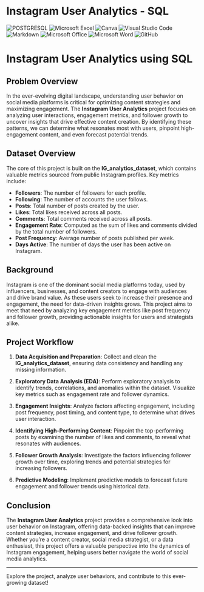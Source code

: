 # Instagram User Analytics - SQL


![POSTGRESQL](https://img.shields.io/badge/PostgreSQL-4169E1.svg?style=for-the-badge&logo=PostgreSQL&logoColor=white)
![Microsoft Excel](https://img.shields.io/badge/Microsoft_Excel-217346?style=for-the-badge&logo=microsoft-excel&logoColor=white)
![Canva](https://img.shields.io/badge/Canva-%2300C4CC.svg?style=for-the-badge&logo=Canva&logoColor=white)
![Visual Studio Code](https://img.shields.io/badge/Visual%20Studio%20Code-0078d7.svg?style=for-the-badge&logo=visual-studio-code&logoColor=white)
![Markdown](https://img.shields.io/badge/markdown-%23000000.svg?style=for-the-badge&logo=markdown&logoColor=white)
![Microsoft Office](https://img.shields.io/badge/Microsoft_Office-D83B01?style=for-the-badge&logo=microsoft-office&logoColor=white)
![Microsoft Word](https://img.shields.io/badge/Microsoft_Word-2B579A?style=for-the-badge&logo=microsoft-word&logoColor=white)
![GitHub](https://img.shields.io/badge/github-%23121011.svg?style=for-the-badge&logo=github&logoColor=white)

# Instagram User Analytics using SQL

## Problem Overview
In the ever-evolving digital landscape, understanding user behavior on social media platforms is critical for optimizing content strategies and maximizing engagement. The **Instagram User Analytics** project focuses on analyzing user interactions, engagement metrics, and follower growth to uncover insights that drive effective content creation. By identifying these patterns, we can determine what resonates most with users, pinpoint high-engagement content, and even forecast potential trends.

## Dataset Overview
The core of this project is built on the **IG_analytics_dataset**, which contains valuable metrics sourced from public Instagram profiles. Key metrics include:

- **Followers**: The number of followers for each profile.
- **Following**: The number of accounts the user follows.
- **Posts**: Total number of posts created by the user.
- **Likes**: Total likes received across all posts.
- **Comments**: Total comments received across all posts.
- **Engagement Rate**: Computed as the sum of likes and comments divided by the total number of followers.
- **Post Frequency**: Average number of posts published per week.
- **Days Active**: The number of days the user has been active on Instagram.

## Background
Instagram is one of the dominant social media platforms today, used by influencers, businesses, and content creators to engage with audiences and drive brand value. As these users seek to increase their presence and engagement, the need for data-driven insights grows. This project aims to meet that need by analyzing key engagement metrics like post frequency and follower growth, providing actionable insights for users and strategists alike.

## Project Workflow

1. **Data Acquisition and Preparation**: Collect and clean the **IG_analytics_dataset**, ensuring data consistency and handling any missing information.

2. **Exploratory Data Analysis (EDA)**: Perform exploratory analysis to identify trends, correlations, and anomalies within the dataset. Visualize key metrics such as engagement rate and follower dynamics.

3. **Engagement Insights**: Analyze factors affecting engagement, including post frequency, post timing, and content type, to determine what drives user interaction.

4. **Identifying High-Performing Content**: Pinpoint the top-performing posts by examining the number of likes and comments, to reveal what resonates with audiences.

5. **Follower Growth Analysis**: Investigate the factors influencing follower growth over time, exploring trends and potential strategies for increasing followers.

6. **Predictive Modeling**: Implement predictive models to forecast future engagement and follower trends using historical data.


## Conclusion
The **Instagram User Analytics** project provides a comprehensive look into user behavior on Instagram, offering data-backed insights that can improve content strategies, increase engagement, and drive follower growth. Whether you’re a content creator, social media strategist, or a data enthusiast, this project offers a valuable perspective into the dynamics of Instagram engagement, helping users better navigate the world of social media analytics.

---

Explore the project, analyze user behaviors, and contribute to this ever-growing dataset!